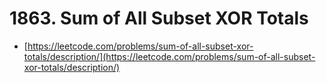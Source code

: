 # 1863. Sum of All Subset XOR Totals

- [https://leetcode.com/problems/sum-of-all-subset-xor-totals/description/](https://leetcode.com/problems/sum-of-all-subset-xor-totals/description/)
